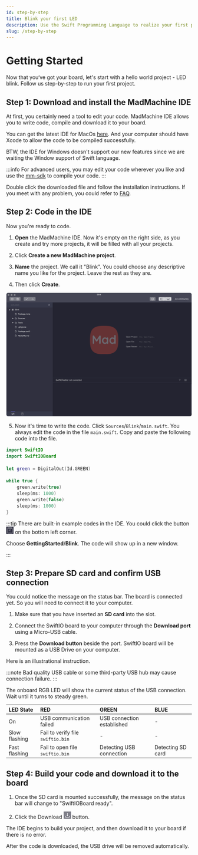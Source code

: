 ```yaml
---
id: step-by-step
title: Blink your first LED
description: Use the Swift Programming Language to realize your first project.
slug: /step-by-step
---
```


# Getting Started

Now that you‘ve got your board, let's start with a hello world project - LED blink. Follow us step-by-step to run your first project. 

## **Step 1: Download and install the MadMachine IDE**

At first, you certainly need a tool to edit your code. MadMachine IDE allows you to write code, compile and download it to your board.  

You can get the latest IDE for MacOs [here](https://github.com/madmachineio/MadMachineIDE/releases/tag/v0.2.3-alpha). And your computer should have Xcode to allow the code to be compiled successfully.

BTW, the IDE for Windows doesn't support our new features since we are waiting the Window support of Swift language. 


:::info
For advanced users, you may edit your code wherever you like and use the [mm-sdk](https://github.com/madmachineio/mm-sdk) to compile your code.
:::

Double click the downloaded file and follow the installation instructions. If you meet with any problem, you could refer to [FAQ](../faq.md). 

## **Step 2: Code in the IDE**

Now you're ready to code. 

1. **Open** the MadMachine IDE. Now it's empty on the right side, as you create and try more projects, it will be filled with all your projects.

2. Click **Create a new MadMachine project**.



3. **Name** the project. We call it "Blink". You could choose any descriptive name you like for the project. Leave the rest as they are. 

4. Then click **Create**.

![IDE](img/IDE.png)

5. Now it's time to write the code. Click `Sources`/`Blink`/`main.swift`. You always edit the code in the file `main.swift`. Copy and paste the following code into the file.

```swift title="Blink"
import SwiftIO
import SwiftIOBoard

let green = DigitalOut(Id.GREEN)
​
while true {
    green.write(true)
    sleep(ms: 1000)
    green.write(false)
    sleep(ms: 1000)
}
```

:::tip
There are built-in example codes in the IDE. You could click the button ![example](img/example.png) on the bottom left corner.



Choose **GettingStarted**/**Blink**. The code will show up in a new window.


:::

## **Step 3: Prepare SD card and confirm USB connection**

You could notice the message on the status bar. The board is connected yet. So you will need to connect it to your computer.

1. Make sure that you have inserted an **SD card** into the slot.

2. Connect the SwiftIO board to your computer through the **Download port** using a Micro-USB cable.

3. Press the **Download button** beside the port. SwiftIO board will be mounted as a USB Drive on your computer. 

Here is an illustrational instruction.


:::note
Bad quality USB cable or some third-party USB hub may cause connection failure.
:::


The onboard RGB LED will show the current status of the USB connection. Wait until it turns to steady green.

| LED State | RED | GREEN | BLUE |
| :--- | :--- | :--- | :--- |
| On | USB communication failed | USB connection established | - |
| Slow flashing | Fail to verify file `swiftio.bin` | - | - |
| Fast flashing | Fail to open file `swiftio.bin` | Detecting USB connection | Detecting SD card |


## **Step 4: Build your code and download it to the board**

1. Once the SD card is mounted successfully, the message on the status bar will change to "SwiftIOBoard ready".

2. Click the Download ![download button](img/download.png) button.

The IDE begins to build your project, and then download it to your board if there is no error.

After the code is downloaded, the USB drive will be removed automatically.